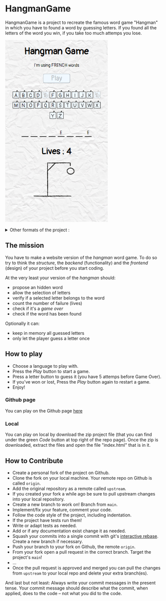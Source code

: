 # HangmanGame

HangmanGame is a project to recreate the famous word game "Hangman" in which you have to found a word by guessing letters.
If you found all the letters of the word you win, if you take too much attemps you lose.

![Mobile format](./images/mobileFormat.PNG)

<details>
<summary>Other formats of the project :</summary>

![Tablet format](./images/tabletFormat.PNG)

![Laptop format](./images/computerFormat.PNG)

</details>


## The mission

You have to make a website version of the *hangman* word game. To do so
try to think the *structure*, the *backend* (functionality) and the *frontend*
(design) of your project before you start coding.

At the very least your version of the *hangman* should:

* propose an hidden word 
* allow the selection of letters
* verify if a selected letter belongs to the word
* count the number of failure (lives)
* check if it's a *game over*
* check if the word has been found

Optionally it can:

* keep in memory all guessed letters
* only let the player guess a letter once

## How to play

* Choose a language to play with.
* Press the *Play* button to start a game.
* Press a letter button to guess it (you have 5 attemps before Game Over).
* If you've won or lost, Press the *Play* button again to restart a game.
* Enjoy!

### Github page

You can play on the Github page [here](https://dalcqarnaud.github.io/HangmanGame/)

### Local

You can play on local by download the zip project file (that you can find under the green *Code* button at top right of the repo page).
Once the zip is downloaded, extract the files and open the file "index.html" that is in it.

## How to Contribute 

* Create a personal fork of the project on Github.
* Clone the fork on your local machine. Your remote repo on Github is called `origin`.
* Add the original repository as a remote called `upstream`.
* If you created your fork a while ago be sure to pull upstream changes into your local repository.
* Create a new branch to work on! Branch from `main`.
* Implement/fix your feature, comment your code.
* Follow the code style of the project, including indentation.
* If the project have tests run them!
* Write or adapt tests as needed.
* Add or if any documentation exist change it as needed.
* Squash your commits into a single commit with git's [interactive rebase](https://help.github.com/articles/interactive-rebase). Create a new branch if necessary.
* Push your branch to your fork on Github, the remote `origin`.
* From your fork open a pull request in the correct branch. Target the project's `main`!
* …
* Once the pull request is approved and merged you can pull the changes from `upstream` to your local repo and delete your extra branch(es).

And last but not least: Always write your commit messages in the present tense. Your commit message should describe what the commit, when applied, does to the code – not what you did to the code.